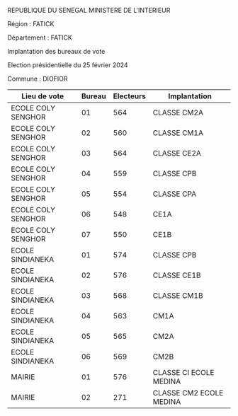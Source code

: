 REPUBLIQUE DU SENEGAL MINISTERE DE L'INTERIEUR

Région : FATICK

Département : FATICK

Implantation des bureaux de vote

Election présidentielle du 25 février 2024

Commune : DIOFIOR

| Lieu de vote | Bureau | Electeurs | Implantation |
| - | - | - | - |
| ECOLE COLY SENGHOR | 01 | 564 | CLASSE CM2A |
| ECOLE COLY SENGHOR | 02 | 560 | CLASSE CM1A |
| ECOLE COLY SENGHOR | 03 | 564 | CLASSE CE2A |
| ECOLE COLY SENGHOR | 04 | 559 | CLASSE CPB |
| ECOLE COLY SENGHOR | 05 | 554 | CLASSE CPA |
| ECOLE COLY SENGHOR | 06 | 548 | CE1A |
| ECOLE COLY SENGHOR | 07 | 550 | CE1B |
| ECOLE SINDIANEKA | 01 | 574 | CLASSE CPB |
| ECOLE SINDIANEKA | 02 | 576 | CLASSE CE1B |
| ECOLE SINDIANEKA | 03 | 568 | CLASSE CM1B |
| ECOLE SINDIANEKA | 04 | 563 | CM1A |
| ECOLE SINDIANEKA | 05 | 565 | CM2A |
| ECOLE SINDIANEKA | 06 | 569 | CM2B |
| MAIRIE | 01 | 576 | CLASSE CI ECOLE MEDINA |
| MAIRIE | 02 | 271 | CLASSE CM2 ECOLE MEDINA |

<!-- PageNumber="5/22" -->
